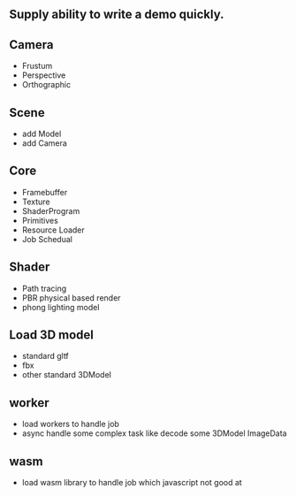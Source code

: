## Supply ability to write a demo quickly.


## Camera
* Frustum
* Perspective 
* Orthographic

## Scene
* add Model
* add Camera

## Core
* Framebuffer
* Texture
* ShaderProgram
* Primitives
* Resource Loader
* Job Schedual   

## Shader 
* Path tracing
* PBR physical based render
* phong lighting model


## Load 3D model
* standard gltf 
* fbx
* other standard 3DModel 

## worker
* load workers to handle job
* async handle some complex task like decode some 3DModel ImageData

## wasm
* load wasm library to handle job which javascript not good at 

## 